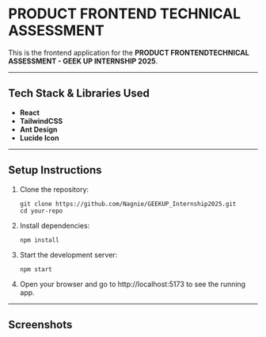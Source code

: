 # PRODUCT FRONTEND TECHNICAL ASSESSMENT

This is the frontend application for the **PRODUCT FRONTENDTECHNICAL ASSESSMENT - GEEK UP INTERNSHIP 2025**.

---

## Tech Stack & Libraries Used

- **React**
- **TailwindCSS**
- **Ant Design**
- **Lucide Icon**

---

## Setup Instructions

1. Clone the repository:
   ```
   git clone https://github.com/Nagnie/GEEKUP_Internship2025.git
   cd your-repo
   ```

2. Install dependencies:
    ```
    npm install
    ```

3. Start the development server:
   ```
   npm start
   ```

4. Open your browser and go to http://localhost:5173 to see the running app.

---

## Screenshots
